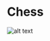 # Chess

![alt text](https://repository-images.githubusercontent.com/221850510/e14d2780-078b-11ea-8617-6f01103c8f12)
